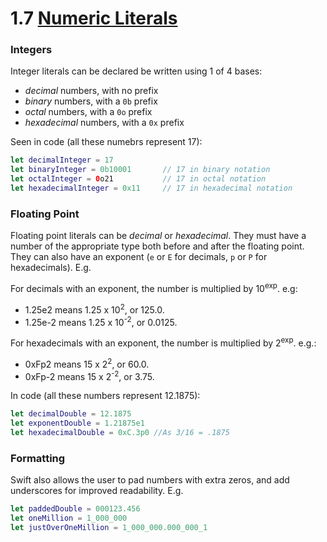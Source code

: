# 1.7 [Numeric Literals](https://developer.apple.com/library/content/documentation/Swift/Conceptual/Swift_Programming_Language/TheBasics.html#//apple_ref/doc/uid/TP40014097-CH5-ID323)

### Integers

Integer literals can be declared be written using 1 of 4 bases:
* *decimal* numbers, with no prefix
* *binary* numbers, with a `0b` prefix
* *octal* numbers, with a `0o` prefix
* *hexadecimal* numbers, with a `0x` prefix

Seen in code (all these numebrs represent 17):

```Swift
let decimalInteger = 17
let binaryInteger = 0b10001       // 17 in binary notation
let octalInteger = 0o21           // 17 in octal notation
let hexadecimalInteger = 0x11     // 17 in hexadecimal notation
```

### Floating Point

Floating point literals can be *decimal* or *hexadecimal*. They must have a number of the appropriate type both before and after the floating point. They can also have an exponent (`e` or `E` for decimals, `p` or `P` for hexadecimals). E.g.

For decimals with an exponent, the number is multiplied by 10<sup>exp</sup>. e.g:
* 1.25e2 means 1.25 x 10<sup>2</sup>, or 125.0.
* 1.25e-2 means 1.25 x 10<sup>-2</sup>, or 0.0125.

For hexadecimals with an exponent, the number is multiplied by 2<sup>exp</sup>. e.g.:
* 0xFp2 means 15 x 2<sup>2</sup>, or 60.0.
* 0xFp-2 means 15 x 2<sup>-2</sup>, or 3.75.

In code (all these numbers represent 12.1875):
```Swift
let decimalDouble = 12.1875
let exponentDouble = 1.21875e1
let hexadecimalDouble = 0xC.3p0 //As 3/16 = .1875
```

### Formatting
Swift also allows the user to pad numbers with extra zeros, and add underscores for improved readability. E.g.

```Swift
let paddedDouble = 000123.456
let oneMillion = 1_000_000
let justOverOneMillion = 1_000_000.000_000_1

```